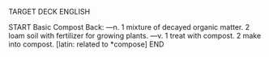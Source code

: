 TARGET DECK
ENGLISH

START
Basic
Compost
Back: —n. 1 mixture of decayed organic matter. 2 loam soil with fertilizer for growing plants. —v. 1 treat with compost. 2 make into compost. [latin: related to *compose]
END
